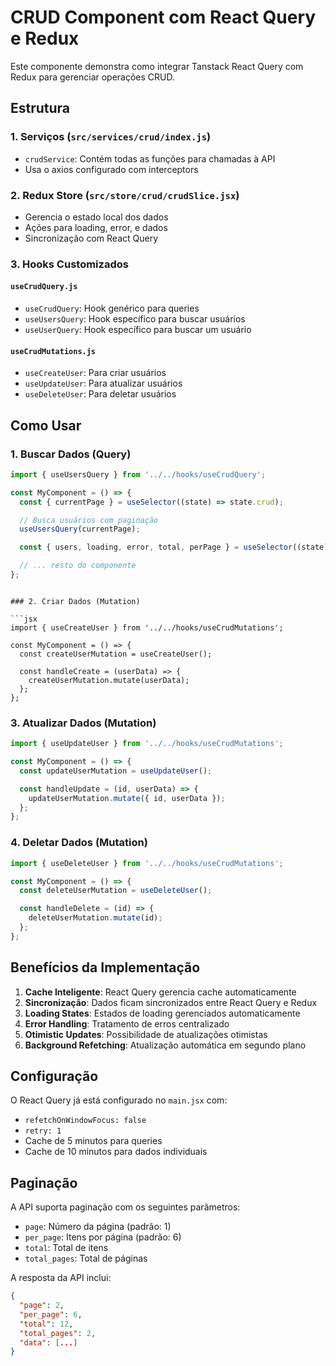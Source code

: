 # CRUD Component com React Query e Redux

Este componente demonstra como integrar Tanstack React Query com Redux para gerenciar operações CRUD.

## Estrutura

### 1. Serviços (`src/services/crud/index.js`)

- `crudService`: Contém todas as funções para chamadas à API
- Usa o axios configurado com interceptors

### 2. Redux Store (`src/store/crud/crudSlice.jsx`)

- Gerencia o estado local dos dados
- Ações para loading, error, e dados
- Sincronização com React Query

### 3. Hooks Customizados

#### `useCrudQuery.js`

- `useCrudQuery`: Hook genérico para queries
- `useUsersQuery`: Hook específico para buscar usuários
- `useUserQuery`: Hook específico para buscar um usuário

#### `useCrudMutations.js`

- `useCreateUser`: Para criar usuários
- `useUpdateUser`: Para atualizar usuários
- `useDeleteUser`: Para deletar usuários

## Como Usar

### 1. Buscar Dados (Query)

```jsx
import { useUsersQuery } from '../../hooks/useCrudQuery';

const MyComponent = () => {
  const { currentPage } = useSelector((state) => state.crud);

  // Busca usuários com paginação
  useUsersQuery(currentPage);

  const { users, loading, error, total, perPage } = useSelector((state) => state.crud);

  // ... resto do componente
};
```

````

### 2. Criar Dados (Mutation)

```jsx
import { useCreateUser } from '../../hooks/useCrudMutations';

const MyComponent = () => {
  const createUserMutation = useCreateUser();

  const handleCreate = (userData) => {
    createUserMutation.mutate(userData);
  };
};
````

### 3. Atualizar Dados (Mutation)

```jsx
import { useUpdateUser } from '../../hooks/useCrudMutations';

const MyComponent = () => {
  const updateUserMutation = useUpdateUser();

  const handleUpdate = (id, userData) => {
    updateUserMutation.mutate({ id, userData });
  };
};
```

### 4. Deletar Dados (Mutation)

```jsx
import { useDeleteUser } from '../../hooks/useCrudMutations';

const MyComponent = () => {
  const deleteUserMutation = useDeleteUser();

  const handleDelete = (id) => {
    deleteUserMutation.mutate(id);
  };
};
```

## Benefícios da Implementação

1. **Cache Inteligente**: React Query gerencia cache automaticamente
2. **Sincronização**: Dados ficam sincronizados entre React Query e Redux
3. **Loading States**: Estados de loading gerenciados automaticamente
4. **Error Handling**: Tratamento de erros centralizado
5. **Otimistic Updates**: Possibilidade de atualizações otimistas
6. **Background Refetching**: Atualização automática em segundo plano

## Configuração

O React Query já está configurado no `main.jsx` com:

- `refetchOnWindowFocus: false`
- `retry: 1`
- Cache de 5 minutos para queries
- Cache de 10 minutos para dados individuais

## Paginação

A API suporta paginação com os seguintes parâmetros:

- `page`: Número da página (padrão: 1)
- `per_page`: Itens por página (padrão: 6)
- `total`: Total de itens
- `total_pages`: Total de páginas

A resposta da API inclui:

```json
{
  "page": 2,
  "per_page": 6,
  "total": 12,
  "total_pages": 2,
  "data": [...]
}
```
